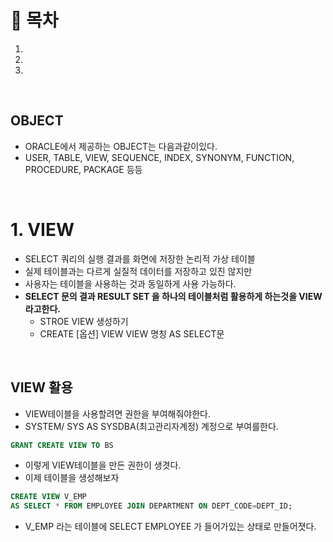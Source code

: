 # 🔖 목차
1.
2.
3.

<br/>

## OBJECT
- ORACLE에서 제공하는 OBJECT는 다음과같이있다.
- USER, TABLE, VIEW, SEQUENCE, INDEX, SYNONYM, FUNCTION, PROCEDURE, PACKAGE 등등


<BR/>

# 1. VIEW

- SELECT 쿼리의 실행 결과를 화면에 저장한 논리적 가상 테이블
- 실제 테이블과는 다르게 실질적 데이터를 저장하고 있진 않지만
- 사용자는 테이블을 사용하는 것과 동일하게 사용 가능하다.
- **SELECT 문의 결과 RESULT SET 을 하나의 테이블처럼 활용하게 하는것을 VIEW라고한다.**
  - STROE VIEW 생성하기
  - CREATE [옵션] VIEW VIEW 명칭 AS SELECT문
  
<BR/>  

## VIEW 활용
- VIEW테이블을 사용할려면 권한을 부여해줘야한다.
- SYSTEM/ SYS AS SYSDBA(최고관리자계정) 계정으로 부여를한다.

```SQL
GRANT CREATE VIEW TO BS
```
- 이렇게 VIEW테이블을 만든 권한이 생겻다.
- 이제 테이블을 생성해보자

```SQL
CREATE VIEW V_EMP
AS SELECT * FROM EMPLOYEE JOIN DEPARTMENT ON DEPT_CODE=DEPT_ID;
```
- V_EMP 라는 테이블에 SELECT EMPLOYEE 가 들어가있는 상태로 만들어졋다.



<BR/>



 



  
  







